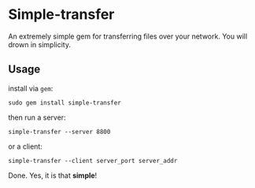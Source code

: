 # Simple-transfer

An extremely simple gem for transferring files over your network.
You will drown in simplicity.

## Usage
install via `gem`:

```sudo gem install simple-transfer```

then run a server:

```simple-transfer --server 8800```

or a client:

```simple-transfer --client server_port server_addr```

Done. Yes, it is that **simple**!





